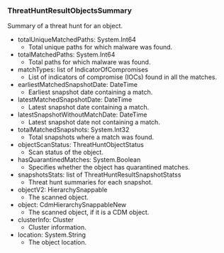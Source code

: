 ### ThreatHuntResultObjectsSummary
Summary of a threat hunt for an object.

- totalUniqueMatchedPaths: System.Int64
  - Total unique paths for which malware was found.
- totalMatchedPaths: System.Int64
  - Total paths for which malware was found.
- matchTypes: list of IndicatorOfCompromises
  - List of indicators of compromise (IOCs) found in all the matches.
- earliestMatchedSnapshotDate: DateTime
  - Earliest snapshot date containing a match.
- latestMatchedSnapshotDate: DateTime
  - Latest snapshot date containing a match.
- latestSnapshotWithoutMatchDate: DateTime
  - Latest snapshot date not containing a match.
- totalMatchedSnapshots: System.Int32
  - Total snapshots where a match was found.
- objectScanStatus: ThreatHuntObjectStatus
  - Scan status of the object.
- hasQuarantinedMatches: System.Boolean
  - Specifies whether the object has quarantined matches.
- snapshotsStats: list of ThreatHuntResultSnapshotStatss
  - Threat hunt summaries for each snapshot.
- objectV2: HierarchySnappable
  - The scanned object.
- object: CdmHierarchySnappableNew
  - The scanned object, if it is a CDM object.
- clusterInfo: Cluster
  - Cluster information.
- location: System.String
  - The object location.
